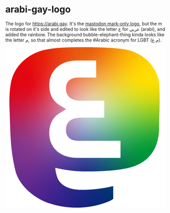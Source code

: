 # arabi-gay-logo
The logo for https://arabi.gay. It's the [mastodon mark-only logo](https://joinmastodon.org/branding), but the m is rotated on it's side and edited to look like the letter ع for عربي (arabi), and added the rainbow. The background bubble-elephant-thing kinda looks like the letter م, so that almost completes the #Arabic acronym for LGBT (م.ع).

![arabi.gay logo](arabifay-500.png)
